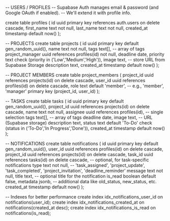 -- USERS / PROFILES
-- Supabase Auth manages email & password (and Google OAuth if enabled).
-- We'll extend it with profile info.

create table profiles (
  id uuid primary key references auth.users on delete cascade,
  first_name text not null,
  last_name text not null,
  created_at timestamp default now()
);

-- PROJECTS
create table projects (
  id uuid primary key default gen_random_uuid(),
  name text not null,
  tags text[], -- array of tags
  project_manager uuid references profiles(id) not null,
  deadline date,
  priority text check (priority in ('Low','Medium','High')),
  image text, -- store URL from Supabase Storage
  description text,
  created_at timestamp default now()
);

-- PROJECT MEMBERS
create table project_members (
  project_id uuid references projects(id) on delete cascade,
  user_id uuid references profiles(id) on delete cascade,
  role text default 'member', -- e.g., 'member', 'manager'
  primary key (project_id, user_id)
);

-- TASKS
create table tasks (
  id uuid primary key default gen_random_uuid(),
  project_id uuid references projects(id) on delete cascade,
  name text not null,
  assignee uuid references profiles(id), -- single selection
  tags text[], -- array of tags
  deadline date,
  image text, -- URL (Supabase storage)
  description text,
  status text default 'To-Do' check (status in ('To-Do','In Progress','Done')),
  created_at timestamp default now()
);

-- NOTIFICATIONS
create table notifications (
  id uuid primary key default gen_random_uuid(),
  user_id uuid references profiles(id) on delete cascade,
  project_id uuid references projects(id) on delete cascade,
  task_id uuid references tasks(id) on delete cascade, -- optional, for task-specific notifications
  type text not null, -- 'task_assigned', 'project_update', 'task_completed', 'project_invitation', 'deadline_reminder'
  message text not null,
  title text, -- optional title for the notification
  is_read boolean default false,
  metadata jsonb, -- additional data like old_status, new_status, etc.
  created_at timestamp default now()
);

-- Indexes for better performance
create index idx_notifications_user_id on notifications(user_id);
create index idx_notifications_created_at on notifications(created_at desc);
create index idx_notifications_is_read on notifications(is_read);
